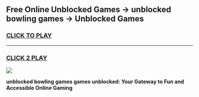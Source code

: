 
## Free Online Unblocked Games → unblocked bowling games → Unblocked Games
<h3>
<a href="https://premium.freeplayer.one?title=unblocked_bowling_games&ref=21F">CLICK TO PLAY</a></h3>
<hr>

<h3>
<a href="https://premium.freeplayer.one?title=unblocked_bowling_games&ref=21F">CLICK 2 PLAY</a>
  
</h3>

<a href="https://premium.freeplayer.one?title=unblocked_bowling_games&ref=21F/"><img src="https://clearcache.store/games.png"></a>


**unblocked bowling games games unblocked: Your Gateway to Fun and Accessible Online Gaming**
